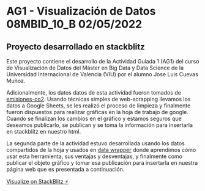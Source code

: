 # AG1 - Visualización de Datos 08MBID_10_B 02/05/2022
## Proyecto desarrollado en stackblitz

Este proyecto contiene el desarrollo de la Actividad Guiada 1 (AG1) del curso de Visualización de Datos del Máster en Big Data y Data Science de la Universidad Internacional de Valencia (VIU) por el alumno Jose Luis Cuevas Muñoz.

Adicionalmente, los datos datos de esta actividad fueron tomados de  [emisiones-co2](https://datosmacro.expansion.com/energia-y-medio-ambiente/emisiones-co2). Usando técnicas simples de web-scrapping llevamos los datos a Google Sheets, se les realizó el proceso de limpieza y finalmente fueron dispuestos para realizar gráficas en la hoja de trabajo de google. Cuando se finalizan los cambios en el gráfico y estamos seguros que deseamos publicarlo, se publican y se toma la información para insertarla en stackblitz en nuestro html.

La segunda parte de la actividad estuvo desarrollada usando los datos compartidos de la hoja y usados en [data wrapper](https://app.datawrapper.de/) donde aprendimos cómo usar esta herramienta, sus ventajas y desventajas, y finalmente como publicar el objeto gráfico y tomar esa publicación para insertarla en nuestra página web que es presentada a continuación.

[Visualize on StackBlitz ⚡️](https://js-jehvqj.stackblitz.io)

